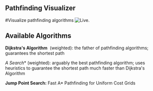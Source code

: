 ## Pathfinding Visualizer

#Visualize  pathfinding algorithms
 ![Live](https://pfvp.herokuapp.com/).

## Available Algorithms

**Dijkstra's Algorithm** 
(weighted): the father of pathfinding algorithms; guarantees the shortest path

*A Search** 
(weighted): arguably the best pathfinding algorithm; uses heuristics to guarantee the shortest path much faster than Dijkstra's Algorithm

**Jump Point Search:** Fast A* Pathfinding for Uniform Cost Grids
